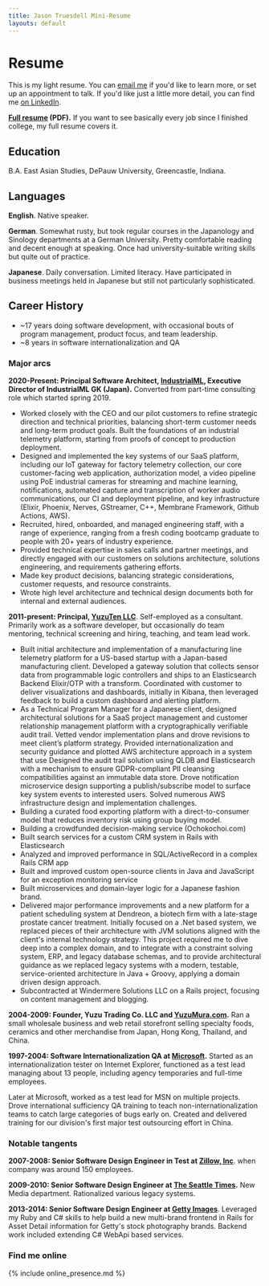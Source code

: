```yaml
---
title: Jason Truesdell Mini-Resume
layouts: default
---
```


# Resume

This is my light resume. You can [email me](mailto:jason@yuzuten.com)
if you'd like to learn more, or set up an appointment to talk.
If you'd like just a little more detail, you can
find me [on LinkedIn](https://www.linkedin.com/in/jasontruesdell/).

**[Full resume](https://s.jagaimo.com/personal/resume/Jason-Truesdell-Resume-latest.pdf) (PDF).**
If you want to see basically every job since I finished college, my full resume covers it.

## Education

B.A. East Asian Studies, DePauw University, Greencastle, Indiana.

## Languages

**English**. Native speaker.

**German**. Somewhat rusty, but took regular courses in the Japanology
and Sinology departments at a German University. Pretty comfortable reading
and decent enough at speaking. Once had university-suitable writing skills
but quite out of practice.

**Japanese**. Daily conversation. Limited literacy. Have participated in
business meetings held in Japanese but still not particularly sophisticated.

## Career History

- ~17 years doing software development, with occasional bouts of program management,
  product focus, and team leadership.
- ~8 years in software internationalization and QA

### Major arcs

**2020-Present:  Principal Software Architect, [IndustrialML](https://industrialml.com/),
Executive Director of IndustrialML GK (Japan).**
Converted from part-time consulting role which started spring 2019.

- Worked closely with the CEO and our pilot customers to refine strategic direction and
  technical priorities, balancing short-term customer needs and long-term product goals. Built
  the foundations of an industrial telemetry platform, starting from proofs of concept to
  production deployment.
- Designed and implemented the key systems of our SaaS platform, including our IoT gateway
  for factory telemetry collection, our core customer-facing web application, authorization
  model, a video pipeline using PoE industrial cameras for streaming and machine learning,
  notifications, automated capture and transcription of worker audio communications, our CI
  and deployment pipeline, and key infrastructure (Elixir, Phoenix, Nerves, GStreamer, C++, Membrane Framework, Github
  Actions, AWS).
- Recruited, hired, onboarded, and managed engineering staff, with a range of experience,
  ranging from a fresh coding bootcamp graduate to people with 20+ years of industry
  experience.
- Provided technical expertise in sales calls and partner meetings, and directly engaged with
  our customers on solutions architecture, solutions engineering, and requirements gathering
  efforts.
- Made key product decisions, balancing strategic considerations, customer requests, and
  resource constraints.
- Wrote high level architecture and technical design documents both for internal and external
  audiences.

**2011-present: Principal, [YuzuTen LLC](https://www.yuzuten.com/)**. Self-employed as a
consultant. Primarily work as a software developer, but occasionally
do team mentoring, technical screening and hiring, teaching, and
team lead work.

- Built initial architecture and implementation of a manufacturing line telemetry platform
  for a US-based startup with a Japan-based manufacturing client. Developed a gateway
  solution that collects sensor data from programmable logic controllers and ships to an
  Elasticsearch Backend Elixir/OTP with a transform. Coordinated with customer to deliver
  visualizations and dashboards, initially in Kibana, then leveraged feedback to build
  a custom dashboard and alerting platform.
- As a Technical Program Manager for a Japanese client, designed architectural solutions
  for a SaaS project management and customer relationship management platform with a
  cryptographically verifiable audit trail. Vetted vendor implementation plans and drove
  revisions to meet client’s platform strategy. Provided internationalization and security
  guidance and plotted AWS architecture approach in a system that use Designed the audit
  trail solution using QLDB and Elasticsearch with a mechanism to ensure GDPR-compliant PII
  cleansing compatibilities against an immutable data store. Drove notification
  microservice design supporting a publish/subscribe model to surface key system events
  to interested users. Solved numerous AWS infrastructure design and implementation challenges.
- Building a curated food exporting platform with a direct-to-consumer model that reduces
  inventory risk using group buying model.
- Building a crowdfunded decision-making service (Ochokochoi.com)
- Built search services for a custom CRM system in Rails with Elasticsearch
- Analyzed and improved performance in SQL/ActiveRecord in a complex Rails CRM app
- Built and improved custom open-source clients in Java and JavaScript for an exception monitoring service
- Built microservices and domain-layer logic for a Japanese fashion brand.
- Delivered major performance improvements and a new platform for a patient
  scheduling system at Dendreon, a biotech firm with a late-stage prostate cancer treatment.
  Initially focused on a .Net based system, we replaced pieces of their architecture with JVM solutions
  aligned with the client's internal technology strategy. This project required me to dive deep into a complex domain,
  and to integrate with a constraint solving system, ERP, and legacy database schemas, and to provide architectural
  guidance as we replaced legacy systems with a modern, testable, service-oriented architecture in Java + Groovy,
  applying a domain driven design approach.
- Subcontracted at Windermere Solutions LLC on a Rails project, focusing on content management and blogging.

**2004-2009: Founder, Yuzu Trading Co. LLC and [YuzuMura.com](http://www.yuzumura.com/).**
Ran a small wholesale business and web retail storefront selling specialty foods, ceramics and
other merchandise from Japan, Hong Kong, Thailand, and China.

**1997-2004: Software Internationalization QA at [Microsoft](https://www.microsoft.com).** Started as
an internationalization tester on Internet Explorer, functioned as a
test lead managing about 13 people, including agency temporaries
and full-time employees.

Later at Microsoft, worked as a test lead for MSN on multiple projects.
Drove international sufficiency QA training to teach non-internationalization
teams to catch large categories of bugs early on. Created and delivered
training for our division's first major test outsourcing effort in China.

### Notable tangents

**2007-2008: Senior Software Design Engineer in Test at [Zillow, Inc](https://www.zillow.com/)**. when company
was around 150 employees.

**2009-2010: Senior Software Design Engineer at [The Seattle Times](https://www.seattletimes.com/).** New Media
department. Rationalized various legacy systems.

**2013-2014: Senior Software Design Engineer at [Getty Images](https://www.gettyimages.com/)**. Leveraged my Ruby and C#
skills to help build a new multi-brand frontend in Rails for Asset Detail information
for Getty's stock photography brands. Backend work included extending C# WebApi based
services.

### Find me online

{% include online_presence.md %} 
